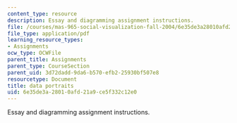 ```yaml
---
content_type: resource
description: Essay and diagramming assignment instructions.
file: /courses/mas-965-social-visualization-fall-2004/6e35de3a28010afd21a9ce5f332c12e0_assn8.pdf
file_type: application/pdf
learning_resource_types:
- Assignments
ocw_type: OCWFile
parent_title: Assignments
parent_type: CourseSection
parent_uid: 3d72dadd-9da6-b570-efb2-25930bf507e8
resourcetype: Document
title: data portraits
uid: 6e35de3a-2801-0afd-21a9-ce5f332c12e0
---
```

Essay and diagramming assignment instructions.

